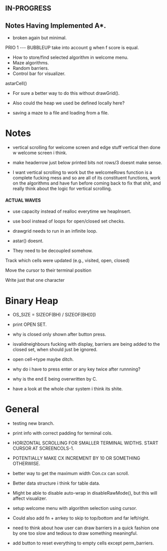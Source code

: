 ## IN-PROGRESS

## Notes Having Implemented A*.

- broken again but minimal.

PRIO 1 --- BUBBLEUP take into account g when f score is equal.

- How to store/find selected algorithm in welcome menu.
- Maze algorithms.
- Random barriers.
- Control bar for visualizer.

astarCell()
- For sure a better way to do this without drawGrid().
- Also could the heap we used be defined locally here?

- saving a maze to a file and loading from a file.



# Notes 
- vertical scrolling for welcome screen and edge stuff vertical then done w welcome screen i think.
- make headerrow just below printed bits not rows/3 doesnt make sense.

- I want vertical scrolling to work but the welcomeRows function is a complete fucking mess and so
are all of its constituent functions, work on the algorithms and have fun before coming back to fix
that shit, and really think about the logic for vertical scrolling.

#### ACTUAL WAVES

- use capacity instead of realloc everytime we heapInsert.
- use bool instead of loops for open/closed set checks.


- drawgrid needs to run in an infinite loop.
- astar() doesnt.
- They need to be decoupled somehow.

Track which cells were updated (e.g., visited, open, closed)

Move the cursor to their terminal position

Write just that one character











# Binary Heap

- OS_SIZE = SIZEOF(BH) / SIZEOF(BH[0])


- print OPEN SET.
- why is closed only shown after button press.
- isvalidneighbours fucking with display, barriers are being added to the closed set, when should just be ignored.
- open cell->type maybe ditch.
- why do i have to press enter or any key twice after runnning?
- why is the end E being overwritten by C.
- have a look at the whole char system i think its shite.

# General
- testing new branch.

- print info with correct padding for terminal cols.
- HORIZONTAL SCROLLING FOR SMALLER TERMINAL WIDTHS. START CURSOR AT SCREENCOLS-1.
- POTENTIALLY MAKE CX INCREMENT BY 10 OR SOMETHING OTHERWISE.

- better way to get the maximum width Con.cx can scroll.
- Better data structure i think for table data.


- Might be able to disable auto-wrap in disableRawMode(), but this will affect visualizer.
- setup welcome menu with algorithm selection using cursor.

- Could also add fn + arrkey to skip to top/bottom and far left/right.
- need to think about how user can draw barriers in a quick fashion one by one too slow and tedious to draw something meaningful.

- add button to reset everything to empty cells except perm_barriers.
